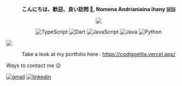 <p align=center>
  <strong >こんにちは、歓迎、良い訪問    👋,   Nomena Andrianiaina ihany 🇲🇬</strong>
</p>

<p align=center>
  <img src='https://readme-typing-svg.herokuapp.com?font=product+sans&color=F252E2&center=true&lines=Passionate+coder%2C+bugs+are+fun%21&size=18'>
</p>

<p align='center'>
  <img alt='TypeScript' src='https://img.shields.io/badge/TypeScript-F252E2?style=for-the-badge&logo=typescript&logoColor=white'/>
  <img alt='Dart' src='https://img.shields.io/badge/Dart-F252E2?style=for-the-badge&logo=dart&logoColor=white'/>
  <img alt='JavaScript' src='https://img.shields.io/badge/JavaScript-7C3AED?style=for-the-badge&logo=javascript&logoColor=white'/>
  <img alt='Java' src='https://img.shields.io/badge/Java-7C3AED?style=for-the-badge&logo=java&logoColor=white'/>
  <img alt='Python' src='https://img.shields.io/badge/Python-7C3AED?style=for-the-badge&logo=python&logoColor=white'/>
</p>
<img src="https://capsule-render.vercel.app/api?type=waving&color=0:F252E2,100:7C3AED&fontColor=dedede&height=160&section=footer&text=Misaotra%20nitsidika...%20&fontSize=20" />

<p align="center">Take a look at my portfolio here : 
  <a href="https://codigoelita.vercel.app/">https://codigoelita.vercel.app/</a>
</p>
Ways to contact me 😉
<p align="center">

<a href="mailto:fanomezantsoanomenandrianiaina@gmail.com"><img src="https://img.shields.io/badge/Gmail-7C3AED?style=for-the-badge&logo=gmail&logoColor=white" alt="gmail"/></a>
<a href="https://www.linkedin.com/in/andrianiaina-fanomezantsoa-nomena-09b3a8267"><img src="https://img.shields.io/badge/LinkedIn-F252E2?style=for-the-badge&logo=linkedin&logoColor=white" alt="linkedin"/></a>

</p>
